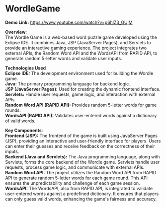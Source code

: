 # WordleGame  

**Demo Link:** https://www.youtube.com/watch?v=p6hlZ3_GUjM

**Overview**:  
The Wordle Game is a web-based word puzzle game developed using the Eclipse IDE. It combines Java, JSP (JavaServer Pages), and Servlets to provide an interactive gaming experience. The project integrates two external APIs, the Random Word API and the WordsAPI from RAPID API, to generate random 5-letter words and validate user inputs. 

**Technologies Used**  
**Eclipse IDE:** The development environment used for building the Wordle game.  
**Java:** The primary programming language for backend logic.  
**JSP (JavaServer Pages):** Used for creating the dynamic frontend interface.  
**Servlets:** Handle user requests, game logic, and interaction with external APIs.  
**Random Word API (RAPID API):** Provides random 5-letter words for game rounds.  
**WordsAPI (RAPID API):** Validates user-entered words against a dictionary of valid words.  

**Key Components**:  
**Frontend (JSP):** The frontend of the game is built using JavaServer Pages (JSP), providing an interactive and user-friendly interface for players. Users can enter their guesses and receive feedback on the correctness of their inputs.  
**Backend (Java and Servlets):** The Java programming language, along with Servlets, forms the core backend of the Wordle game. Servlets handle user requests, process game logic, and communicate with external APIs.  **Random Word API:** The project utilizes the Random Word API from RAPID API to generate random 5-letter words for each game round. This API ensures the unpredictability and challenge of each game session.  
**WordsAPI:** The WordsAPI, also from RAPID API, is integrated to validate user-entered words against a predefined dictionary. It ensures that players can only guess valid words, enhancing the game's fairness and accuracy.  

